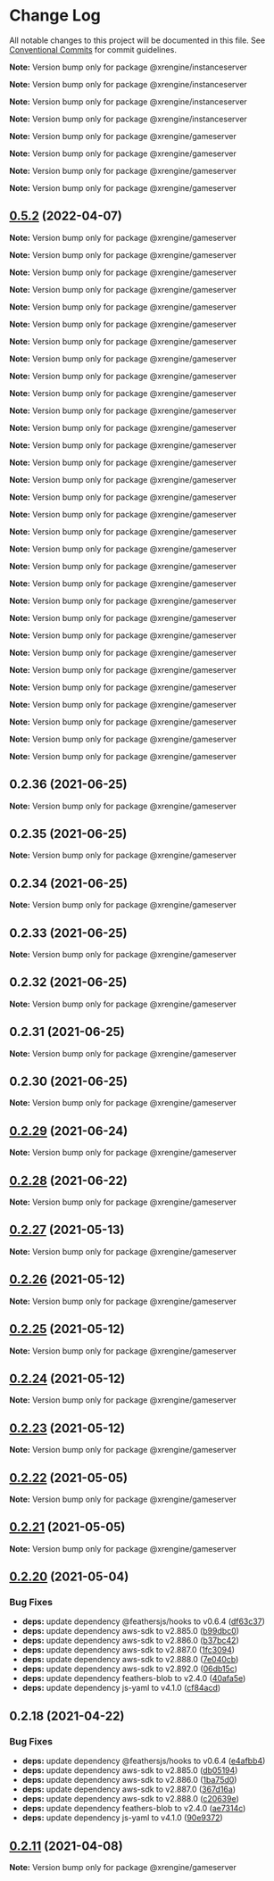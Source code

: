 # Change Log

All notable changes to this project will be documented in this file.
See [Conventional Commits](https://conventionalcommits.org) for commit guidelines.



**Note:** Version bump only for package @xrengine/instanceserver







**Note:** Version bump only for package @xrengine/instanceserver







**Note:** Version bump only for package @xrengine/instanceserver







**Note:** Version bump only for package @xrengine/instanceserver







**Note:** Version bump only for package @xrengine/gameserver







**Note:** Version bump only for package @xrengine/gameserver







**Note:** Version bump only for package @xrengine/gameserver







**Note:** Version bump only for package @xrengine/gameserver





## [0.5.2](https://github.com/xrfoundation/XREngine/compare/v0.5.1...v0.5.2) (2022-04-07)

**Note:** Version bump only for package @xrengine/gameserver







**Note:** Version bump only for package @xrengine/gameserver







**Note:** Version bump only for package @xrengine/gameserver







**Note:** Version bump only for package @xrengine/gameserver







**Note:** Version bump only for package @xrengine/gameserver







**Note:** Version bump only for package @xrengine/gameserver







**Note:** Version bump only for package @xrengine/gameserver







**Note:** Version bump only for package @xrengine/gameserver







**Note:** Version bump only for package @xrengine/gameserver







**Note:** Version bump only for package @xrengine/gameserver







**Note:** Version bump only for package @xrengine/gameserver







**Note:** Version bump only for package @xrengine/gameserver







**Note:** Version bump only for package @xrengine/gameserver







**Note:** Version bump only for package @xrengine/gameserver







**Note:** Version bump only for package @xrengine/gameserver







**Note:** Version bump only for package @xrengine/gameserver







**Note:** Version bump only for package @xrengine/gameserver







**Note:** Version bump only for package @xrengine/gameserver







**Note:** Version bump only for package @xrengine/gameserver







**Note:** Version bump only for package @xrengine/gameserver







**Note:** Version bump only for package @xrengine/gameserver







**Note:** Version bump only for package @xrengine/gameserver







**Note:** Version bump only for package @xrengine/gameserver







**Note:** Version bump only for package @xrengine/gameserver







**Note:** Version bump only for package @xrengine/gameserver







**Note:** Version bump only for package @xrengine/gameserver







**Note:** Version bump only for package @xrengine/gameserver







**Note:** Version bump only for package @xrengine/gameserver







**Note:** Version bump only for package @xrengine/gameserver







**Note:** Version bump only for package @xrengine/gameserver







**Note:** Version bump only for package @xrengine/gameserver





## 0.2.36 (2021-06-25)

**Note:** Version bump only for package @xrengine/gameserver





## 0.2.35 (2021-06-25)

**Note:** Version bump only for package @xrengine/gameserver





## 0.2.34 (2021-06-25)

**Note:** Version bump only for package @xrengine/gameserver





## 0.2.33 (2021-06-25)

**Note:** Version bump only for package @xrengine/gameserver





## 0.2.32 (2021-06-25)

**Note:** Version bump only for package @xrengine/gameserver





## 0.2.31 (2021-06-25)

**Note:** Version bump only for package @xrengine/gameserver





## 0.2.30 (2021-06-25)

**Note:** Version bump only for package @xrengine/gameserver





## [0.2.29](https://github.com/barankyle/xr3ngine/compare/v0.2.28...v0.2.29) (2021-06-24)

**Note:** Version bump only for package @xrengine/gameserver





## [0.2.28](https://github.com/barankyle/xr3ngine/compare/v0.2.27...v0.2.28) (2021-06-22)

**Note:** Version bump only for package @xrengine/gameserver





## [0.2.27](https://github.com/barankyle/xrengine/compare/v0.2.26...v0.2.27) (2021-05-13)

**Note:** Version bump only for package @xrengine/gameserver





## [0.2.26](https://github.com/barankyle/xrengine/compare/v0.2.24...v0.2.26) (2021-05-12)

**Note:** Version bump only for package @xrengine/gameserver





## [0.2.25](https://github.com/barankyle/xrengine/compare/v0.2.24...v0.2.25) (2021-05-12)

**Note:** Version bump only for package @xrengine/gameserver





## [0.2.24](https://github.com/barankyle/xrengine/compare/v0.2.23...v0.2.24) (2021-05-12)

**Note:** Version bump only for package @xrengine/gameserver





## [0.2.23](https://github.com/barankyle/xrengine/compare/v0.2.22...v0.2.23) (2021-05-12)

**Note:** Version bump only for package @xrengine/gameserver





## [0.2.22](https://github.com/xrengine/xrengine/compare/v0.2.21...v0.2.22) (2021-05-05)

**Note:** Version bump only for package @xrengine/gameserver





## [0.2.21](https://github.com/barankyle/xrengine/compare/v0.2.20...v0.2.21) (2021-05-05)

**Note:** Version bump only for package @xrengine/gameserver





## [0.2.20](https://github.com/barankyle/xrengine/compare/v0.2.18...v0.2.20) (2021-05-04)


### Bug Fixes

* **deps:** update dependency @feathersjs/hooks to v0.6.4 ([df63c37](https://github.com/barankyle/xrengine/commit/df63c37dcf4eb61a8e9ed4bdcfa2053d60164d8b))
* **deps:** update dependency aws-sdk to v2.885.0 ([b99dbc0](https://github.com/barankyle/xrengine/commit/b99dbc0a7ba9aa44ae49c88bd89dc1161a25a7e1))
* **deps:** update dependency aws-sdk to v2.886.0 ([b37bc42](https://github.com/barankyle/xrengine/commit/b37bc42fd77d765bc1a947ff097cef2360e3bbac))
* **deps:** update dependency aws-sdk to v2.887.0 ([1fc3094](https://github.com/barankyle/xrengine/commit/1fc3094cd008466281f8410ebf0b69e3c23ba4c9))
* **deps:** update dependency aws-sdk to v2.888.0 ([7e040cb](https://github.com/barankyle/xrengine/commit/7e040cbe484c74602def81e26f28cb55264ed177))
* **deps:** update dependency aws-sdk to v2.892.0 ([06db15c](https://github.com/barankyle/xrengine/commit/06db15cc17ade5417feafeda07fc3ee77fbe3d3f))
* **deps:** update dependency feathers-blob to v2.4.0 ([40afa5e](https://github.com/barankyle/xrengine/commit/40afa5e33767fc9d1c1d8baad7820028478a71cc))
* **deps:** update dependency js-yaml to v4.1.0 ([cf84acd](https://github.com/barankyle/xrengine/commit/cf84acd3dbfc606c5be67d26abbb445270eb8536))





## 0.2.18 (2021-04-22)


### Bug Fixes

* **deps:** update dependency @feathersjs/hooks to v0.6.4 ([e4afbb4](https://github.com/XRFoundation/XREngine/commit/e4afbb4e1f3f085855393eea997453c6002aaedb))
* **deps:** update dependency aws-sdk to v2.885.0 ([db05194](https://github.com/XRFoundation/XREngine/commit/db05194e8e61a0d54af54cdbaa6e50fd3f4f8b72))
* **deps:** update dependency aws-sdk to v2.886.0 ([1ba75d0](https://github.com/XRFoundation/XREngine/commit/1ba75d008a82b37eaf57b60b7ce442dde92be8c5))
* **deps:** update dependency aws-sdk to v2.887.0 ([367d16a](https://github.com/XRFoundation/XREngine/commit/367d16a9a7c5eee2deee16ae7cf4df8a1697490d))
* **deps:** update dependency aws-sdk to v2.888.0 ([c20639e](https://github.com/XRFoundation/XREngine/commit/c20639e23a8946e0484be289ddd258ebc7da88f4))
* **deps:** update dependency feathers-blob to v2.4.0 ([ae7314c](https://github.com/XRFoundation/XREngine/commit/ae7314c2066bdf20181060c49f75680d97fb8300))
* **deps:** update dependency js-yaml to v4.1.0 ([90e9372](https://github.com/XRFoundation/XREngine/commit/90e937244efdb3470de266f34c40d5cfb504acb5))





## [0.2.11](https://github.com/XRFoundation/XREngine/compare/v0.2.10...v0.2.11) (2021-04-08)

**Note:** Version bump only for package @xrengine/gameserver
